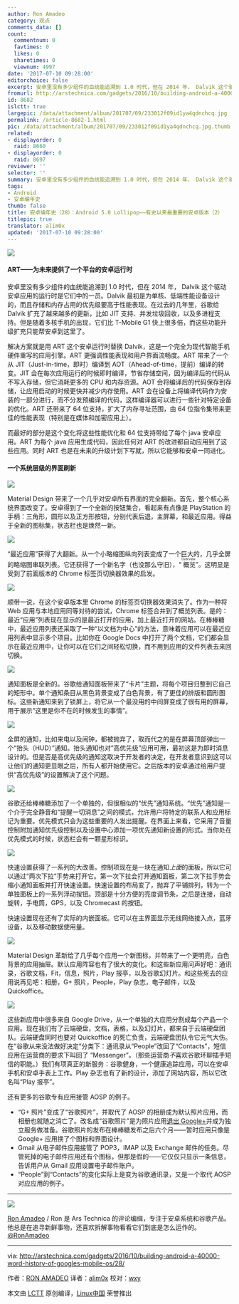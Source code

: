```yaml
---
author: Ron Amadeo
category: 观点
comments_data: []
count:
  commentnum: 0
  favtimes: 0
  likes: 0
  sharetimes: 0
  viewnum: 4997
date: '2017-07-10 09:28:00'
editorchoice: false
excerpt: 安卓里没有多少组件的血统能追溯到 1.0 时代，但在 2014 年， Dalvik 这个驱动安卓应用的运行时是它们中的一员。
fromurl: http://arstechnica.com/gadgets/2016/10/building-android-a-40000-word-history-of-googles-mobile-os/28/
id: 8682
islctt: true
largepic: /data/attachment/album/201707/09/233012f09id1ya4qdnchcq.jpg
permalink: /article-8682-1.html
pic: /data/attachment/album/201707/09/233012f09id1ya4qdnchcq.jpg.thumb.jpg
related:
- displayorder: 0
  raid: 8660
- displayorder: 0
  raid: 8697
reviewer: ''
selector: ''
summary: 安卓里没有多少组件的血统能追溯到 1.0 时代，但在 2014 年， Dalvik 这个驱动安卓应用的运行时是它们中的一员。
tags:
- Android
- 安卓编年史
thumb: false
title: 安卓编年史（28）：Android 5.0 Lollipop——有史以来最重要的安卓版本（2）
titlepic: true
translator: alim0x
updated: '2017-07-10 09:28:00'
---
```


![](/data/attachment/album/201707/09/233012f09id1ya4qdnchcq.jpg)


#### ART——为未来提供了一个平台的安卓运行时


安卓里没有多少组件的血统能追溯到 1.0 时代，但在 2014 年， Dalvik 这个驱动安卓应用的运行时是它们中的一员。Dalvik 最初是为单核、低端性能设备设计的，而且存储和内存占用的优先级要高于性能表现。在过去的几年里，谷歌给 Dalvik 扩充了越来越多的更新，比如 JIT 支持、并发垃圾回收，以及多进程支持。但是随着多核手机的出现，它们比 T-Mobile G1 快上很多倍，而这些功能升级扩充只能帮安卓到这里了。


解决方案就是用 ART 这个安卓运行时替换 Dalvik，这是一个完全为现代智能手机硬件重写的应用引擎。ART 更强调性能表现和用户界面流畅度。ART 带来了一个从 JIT（Just-in-time，即时）编译到 AOT（Ahead-of-time，提前）编译的转变。JIT 会在每次应用运行的时候即时编译，节省存储空间，因为编译后的代码从不写入存储，但它消耗更多的 CPU 和内存资源。AOT 会将编译后的代码保存到存储，让应用启动的时候更快并减少内存使用。ART 会在设备上将编译代码作为安装的一部分进行，而不分发预编译的代码，这样编译器可以进行一些针对特定设备的优化。ART 还带来了 64 位支持，扩大了内存寻址范围，由 64 位指令集带来更佳的性能表现（特别是在媒体和加密应用上）。


而最好的部分是这个变化将这些性能优化和 64 位支持带给了每个 java 安卓应用。ART 为每个 java 应用生成代码，因此任何对 ART 的改进都自动应用到了这些应用。同时 ART 也是在未来的升级计划下写就，所以它能够和安卓一同进化。


#### 一个系统层级的界面刷新


![](/data/attachment/album/201707/09/233105i20e33s6187dsaau.jpg)


Material Design 带来了一个几乎对安卓所有界面的完全翻新。首先，整个核心系统界面改变了。安卓得到了一个全新的按钮集合，看起来有点像是 PlayStation 的手柄：三角形，圆形以及正方形按钮，分别代表后退，主屏幕，和最近应用。得益于全新的图标集，状态栏也是焕然一新。


![](/data/attachment/album/201707/09/233341dghohghqn27ph9o7.jpg)


“最近应用”获得了大翻新。从一个小略缩图纵向列表变成了一个巨大的，几乎全屏的略缩图串联列表。它还获得了一个新名字（也没那么守旧），“<ruby> 概览 <rp>  （ </rp> <rt>  Overview </rt> <rp>  ） </rp></ruby>”。这明显是受到了前面版本的 Chrome 标签页切换器效果的启发。


![](/data/attachment/album/201707/09/233434shlm34rr5sxwnmrk.jpg)


顺带一说，在这个安卓版本里 Chrome 的标签页切换器效果消失了。作为一种将 Web 应用与本地应用同等对待的尝试，Chrome 标签合并到了概览列表。是的：最近“应用”列表现在显示的是最近打开的应用，加上最近打开的网站。在棒棒糖中，最近应用列表还采取了一种“以文档为中心”的方法，意味着应用可以在最近应用列表中显示多个项目。比如你在 Google Docs 中打开了两个文档，它们都会显示在最近应用中，让你可以在它们之间轻松切换，而不用到应用的文件列表去来回切换。


![](/data/attachment/album/201707/09/233528zrvpjq16yv1bz3y7.jpg)


通知面板是全新的。谷歌给通知面板带来了“卡片”主题，将每个项目归整到它自己的矩形中。单个通知条目从黑色背景变成了白色背景，有了更佳的排版和圆形图标。这些新通知来到了锁屏上，将它从一个最没用的中间屏变成了很有用的屏幕，用于展示“这里是你不在的时候发生的事情”。


![](/data/attachment/album/201707/09/233959iwrnw2d2wbjhbnbz.jpg)


全屏的通知，比如来电以及闹钟，都被抛弃了，取而代之的是在屏幕顶部弹出一个“抬头（HUD）”通知。抬头通知也对“高优先级”应用可用，最初这是为即时消息设计的。但是否是高优先级的通知这取决于开发者的决定，在开发者意识到这可以让他们的通知更显眼之后，所有人都开始使用它。之后版本的安卓通过给用户提供“高优先级”的设置解决了这个问题。


![](/data/attachment/album/201707/09/234220j2lag7xa2vhcw6cw.jpg)


谷歌还给棒棒糖添加了一个单独的，但很相似的“优先”通知系统。“优先”通知是一个介于完全静音和“提醒一切消息”之间的模式，允许用户将特定的联系人和应用标记为重要。优先模式只会为这些重要的人发出提醒。在界面上来看，它采用了音量控制附加通知优先级控制以及设置中心添加一项优先通知新设置的形式。当你处在优先模式的时候，状态栏会有一颗星形标识。


![](/data/attachment/album/201707/09/234114vxq28cfzjq8fcd5g.jpg)


快速设置获得了一系列的大改善。控制项现在是一块在通知*上面*的面板，所以它可以通过“两次下拉”手势来打开它。第一次下拉会打开通知面板，第二次下拉手势会缩小通知面板并打开快速设置。快速设置的布局变了，抛弃了平铺排列，转为一个单独面板上的一系列浮动按钮。顶部是十分方便的亮度调节条，之后是连接，自动旋转，手电筒，GPS，以及 Chromecast 的按钮。


快速设置现在还有了实际的内嵌面板。它可以在主界面显示无线网络接入点，蓝牙设备，以及移动数据使用量。


![](/data/attachment/album/201707/09/234505tb2py1elp29xlalx.jpg)


Material Design 革新给了几乎每个应用一个新图标，并带来了一个更明亮，白色背景的应用抽屉。默认应用阵容也有了很大的变化。和这些新应用问声好吧：通讯录，谷歌文档，Fit，信息，照片，Play 报亭，以及谷歌幻灯片。和这些死去的应用说再见吧：相册，G+ 照片，People，Play 杂志，电子邮件，以及 Quickoffice。


![](/data/attachment/album/201707/09/234715z2zfom3fykskofss.jpg)


这些新应用中很多来自 Google Drive，从一个单独的大应用分割成每个产品一个应用。现在我们有了云端硬盘，文档，表格，以及幻灯片，都来自于云端硬盘团队。云端硬盘同时也要对 Quickoffice 的死亡负责，云端硬盘团队令它元气大伤。在“谷歌从来没法做好决定”分类下：通讯录从“People”改回了“Contacts”，短信应用在运营商的要求下叫回了 “Messenger”。（那些运营商*不*喜欢谷歌环聊插手短信的职能。）我们有项真正的新服务：谷歌健身，一个健康追踪应用，可以在安卓手机和安卓手表上工作。Play 杂志也有了新的设计，添加了网站内容，所以它改名叫“Play 报亭”。


还有更多的谷歌专有应用接管 AOSP 的例子。


* “G+ 照片”变成了“谷歌照片”，并取代了 AOSP 的相册成为默认照片应用，而相册也就随之消亡了。改名成“谷歌照片”是为照片应用[退出 Google+](http://arstechnica.com/gadgets/2015/05/google-photos-leaves-google-launches-as-a-standalone-service/)并成为独立服务做准备。谷歌照片的发布在棒棒糖发布之后六个月——暂时应用只像是 Google+ 应用换了个图标和界面设计。
* Gmail 从电子邮件应用接管了 POP3，IMAP 以及 Exchange 邮件的任务。尽管死掉的电子邮件应用还有个图标，但那是假的——它仅仅只显示一条信息，告诉用户从 Gmail 应用设置电子邮件账户。
* “People”到“Contacts”的变化实际上是变为谷歌通讯录，又是一个取代 AOSP 对应应用的例子。




---


![](/data/attachment/album/201706/24/162535j8ke2nu4ccvw44g9.jpg)


[Ron Amadeo](http://arstechnica.com/author/ronamadeo) / Ron 是 Ars Technica 的评论编缉，专注于安卓系统和谷歌产品。他总是在追寻新鲜事物，还喜欢拆解事物看看它们到底是怎么运作的。[@RonAmadeo](https://twitter.com/RonAmadeo)




---


via: <http://arstechnica.com/gadgets/2016/10/building-android-a-40000-word-history-of-googles-mobile-os/28/>


作者：[RON AMADEO](http://arstechnica.com/author/ronamadeo/) 译者：[alim0x](https://github.com/alim0x) 校对：[wxy](https://github.com/wxy)


本文由 [LCTT](https://github.com/LCTT/TranslateProject) 原创编译，[Linux中国](https://linux.cn/) 荣誉推出